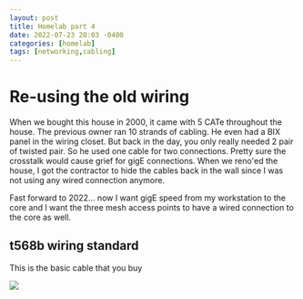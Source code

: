 ```yaml
---
layout: post
title: Homelab part 4
date: 2022-07-23 20:03 -0400
categories: [homelab] 
tags: [networking,cabling]
---
```


# Re-using the old wiring

When we bought this house in 2000, it came with 5 CATe throughout the house. The previous owner ran 10 strands of cabling. He even had a BIX panel in the wiring closet. But back in the day, you only really needed 2 pair of twisted pair. So he used one cable for two connections. Pretty sure the crosstalk would cause grief for gigE connections. When we reno'ed the house, I got the contractor to hide the cables back in the wall since I was not using any wired connection anymore. 

Fast forward to 2022... now I want gigE speed from my workstation to the core and I want the three mesh access points to have a wired connection to the core as well. 

## t568b wiring standard
This is the basic cable that you buy

<a href="https://www.cctvkits.co.uk/blog/ip-cctv-wiring-cat5-6-cable-with-rj45-connectors/" > <img src="https://www.cctvkits.co.uk/blog/ip-cctv-wiring-cat5-6-cable-with-rj45-connectors/" >